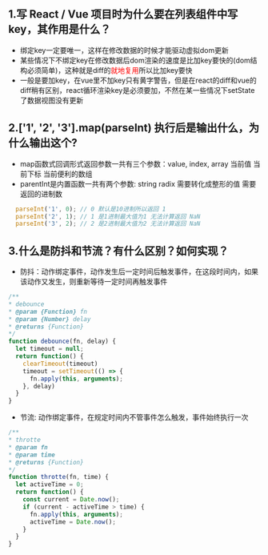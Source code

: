 ## 1.写 React / Vue 项目时为什么要在列表组件中写 key，其作用是什么？
 * 绑定key一定要唯一，这样在修改数据的时候才能驱动虚拟dom更新
 * 某些情况下不绑定key在修改数据后dom渲染的速度是比加key要快的(dom结构必须简单)，这种就是diff的<font color="red">就地复用</font>所以比加key要快
 * 一般是要加key，在vue里不加key只有黄字警告，但是在react的diff和vue的diff稍有区别，react循环渲染key是必须要加，不然在某一些情况下setState了数据视图没有更新
 
## 2.['1', '2', '3'].map(parseInt) 执行后是输出什么，为什么输出这个?

* map函数式回调形式返回参数一共有三个参数：value, index, array 当前值 当前下标 当前便利的数组
* parentInt是内置函数一共有两个参数: string radix 需要转化成整形的值 需要返回的进制数
```js
  parseInt('1', 0); // 0 默认是10进制所以返回 1
  parseInt('2', 1); // 1 是1进制最大值为1 无法计算返回 NaN
  parseInt('3', 2); // 2 是2进制最大值为2 无法计算返回 NaN
```

## 3.什么是防抖和节流？有什么区别？如何实现？
* 防抖：动作绑定事件，动作发生后一定时间后触发事件，在这段时间内，如果该动作又发生，则重新等待一定时间再触发事件
```js
/**
* debounce
* @param {Function} fn
* @param {Number} delay
* @returns {Function}
*/
function debounce(fn, delay) {
  let timeout = null;
  return function() {
    clearTimeout(timeout)
    timeout = setTimeout(() => {
      fn.apply(this, arguments);
    }, delay)
  }
}
```
* 节流: 动作绑定事件，在规定时间内不管事件怎么触发，事件始终执行一次
```js
/**
* throtte
* @param fn
* @param time
* @returns {Function}
*/
function throtte(fn, time) {
  let activeTime = 0;
  return function() {
    const current = Date.now();
    if (current - activeTime > time) {
      fn.apply(this, arguments);
      activeTime = Date.now();
    }
  }
}
```
